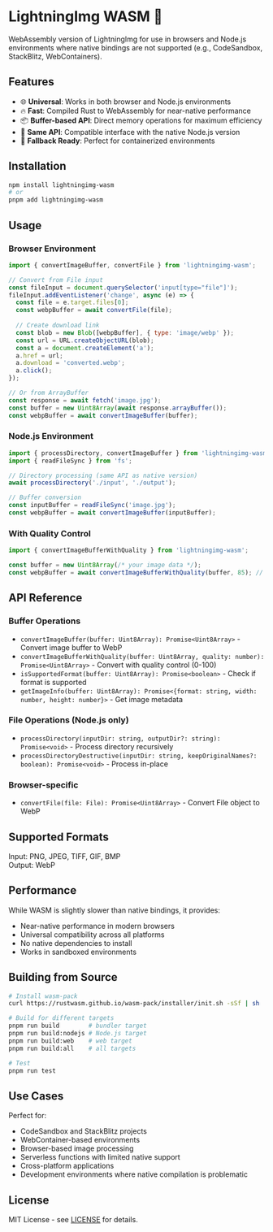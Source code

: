# LightningImg WASM 🚀

WebAssembly version of LightningImg for use in browsers and Node.js environments where native bindings are not supported (e.g., CodeSandbox, StackBlitz, WebContainers).

## Features

- 🌐 **Universal**: Works in both browser and Node.js environments
- 🔥 **Fast**: Compiled Rust to WebAssembly for near-native performance
- 📦 **Buffer-based API**: Direct memory operations for maximum efficiency
- 🎯 **Same API**: Compatible interface with the native Node.js version
- 💼 **Fallback Ready**: Perfect for containerized environments

## Installation

```bash
npm install lightningimg-wasm
# or
pnpm add lightningimg-wasm
```

## Usage

### Browser Environment

```javascript
import { convertImageBuffer, convertFile } from 'lightningimg-wasm';

// Convert from File input
const fileInput = document.querySelector('input[type="file"]');
fileInput.addEventListener('change', async (e) => {
  const file = e.target.files[0];
  const webpBuffer = await convertFile(file);
  
  // Create download link
  const blob = new Blob([webpBuffer], { type: 'image/webp' });
  const url = URL.createObjectURL(blob);
  const a = document.createElement('a');
  a.href = url;
  a.download = 'converted.webp';
  a.click();
});

// Or from ArrayBuffer
const response = await fetch('image.jpg');
const buffer = new Uint8Array(await response.arrayBuffer());
const webpBuffer = await convertImageBuffer(buffer);
```

### Node.js Environment

```javascript
import { processDirectory, convertImageBuffer } from 'lightningimg-wasm';
import { readFileSync } from 'fs';

// Directory processing (same API as native version)
await processDirectory('./input', './output');

// Buffer conversion
const inputBuffer = readFileSync('image.jpg');
const webpBuffer = await convertImageBuffer(inputBuffer);
```

### With Quality Control

```javascript
import { convertImageBufferWithQuality } from 'lightningimg-wasm';

const buffer = new Uint8Array(/* your image data */);
const webpBuffer = await convertImageBufferWithQuality(buffer, 85); // 85% quality
```

## API Reference

### Buffer Operations

- `convertImageBuffer(buffer: Uint8Array): Promise<Uint8Array>` - Convert image buffer to WebP
- `convertImageBufferWithQuality(buffer: Uint8Array, quality: number): Promise<Uint8Array>` - Convert with quality control (0-100)
- `isSupportedFormat(buffer: Uint8Array): Promise<boolean>` - Check if format is supported
- `getImageInfo(buffer: Uint8Array): Promise<{format: string, width: number, height: number}>` - Get image metadata

### File Operations (Node.js only)

- `processDirectory(inputDir: string, outputDir?: string): Promise<void>` - Process directory recursively
- `processDirectoryDestructive(inputDir: string, keepOriginalNames?: boolean): Promise<void>` - Process in-place

### Browser-specific

- `convertFile(file: File): Promise<Uint8Array>` - Convert File object to WebP

## Supported Formats

Input: PNG, JPEG, TIFF, GIF, BMP  
Output: WebP

## Performance

While WASM is slightly slower than native bindings, it provides:
- Near-native performance in modern browsers
- Universal compatibility across all platforms
- No native dependencies to install
- Works in sandboxed environments

## Building from Source

```bash
# Install wasm-pack
curl https://rustwasm.github.io/wasm-pack/installer/init.sh -sSf | sh

# Build for different targets
pnpm run build        # bundler target
pnpm run build:nodejs # Node.js target  
pnpm run build:web    # web target
pnpm run build:all    # all targets

# Test
pnpm run test
```

## Use Cases

Perfect for:
- CodeSandbox and StackBlitz projects
- WebContainer-based environments
- Browser-based image processing
- Serverless functions with limited native support
- Cross-platform applications
- Development environments where native compilation is problematic

## License

MIT License - see [LICENSE](../LICENSE) for details.
